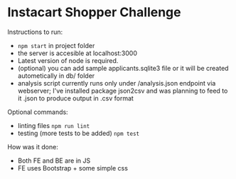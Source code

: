 # Instacart Shopper Challenge

Instructions to run:
- `npm start` in project folder
- the server is accesible at localhost:3000
- Latest version of node is required.
- (optional) you can add sample applicants.sqlite3 file or
  it will be created autometically in db/ folder
- analysis script currently runs only under /analysis.json
  endpoint via webserver; I've installed package json2csv
  and was planning to feed to it .json to produce output in
  .csv format

Optional commands:
- linting files `npm run lint`
- testing (more tests to be added) `npm test`

How was it done:
- Both FE and BE are in JS
- FE uses Bootstrap + some simple css

